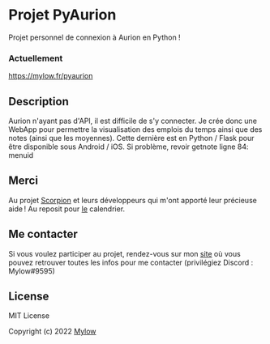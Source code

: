 # Projet PyAurion
Projet personnel de connexion à Aurion en Python !

### Actuellement
https://mylow.fr/pyaurion

## Description
Aurion n'ayant pas d'API, il est difficile de s'y connecter. Je crée donc une WebApp pour permettre la visualisation des emplois du temps ainsi que des notes (ainsi que les moyennes).
Cette dernière est en Python / Flask pour être disponible sous Android / iOS.
Si problème, revoir getnote ligne 84: menuid

## Merci
Au projet [Scorpion](https://github.com/LiamAbyss/Scorpion) et leurs développeurs qui m'ont apporté leur précieuse aide !
Au reposit pour [le](https://github.com/kkarimi/flask-fullcalendar) calendrier.

## Me contacter
Si vous voulez participer au projet, rendez-vous sur mon [site](https://mylow.fr) où vous pouvez retrouver toutes les infos pour me contacter (privilégiez Discord : Mylow#9595)

## License
MIT License

Copyright (c) 2022 [Mylow](https://mylow.fr)
